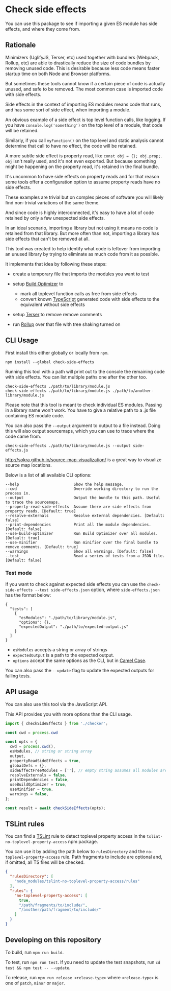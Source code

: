 # Check side effects

You can use this package to see if importing a given ES module has side effects, and where they come from.

## Rationale

Minimizers (UglifyJS, Terser, etc) used together with bundlers (Webpack, Rollup, etc) are able to drastically reduce the size of code bundles by removing unused code. This is desirable because less code means faster startup time on both Node and Browser platforms.

But sometimes these tools cannot know if a certain piece of code is actually unused, and safe to be removed. The most common case is imported code with side effects.

Side effects in the context of importing ES modules means code that runs, and has some sort of side effect, when importing a module.

An obvious example of a side effect is top level function calls, like logging. If you have `console.log('something')` on the top level of a module, that code will be retained.

Similarly, if you call `myFunction()` on the top level and static analysis cannot determine that call to have no effect, the code will be retained.

A more subtle side effect is property read, like `const obj = {}; obj.prop;`. `obj` isn't really used, and it's not even exported. But because something might be happening on the property read, it's retained in the final bundle.

It's uncommon to have side effects on property reads and for that reason some tools offer a configuration option to assume property reads have no side effects.

These examples are trivial but on complex pieces of software you will likely find non-trivial variations of the same theme.

And since code is highly interconnected, it's easy to have a lot of code retained by only a few unexpected side effects.

In an ideal scenario, importing a library but not using it means no code is retained from that library. But more often than not, importing a library has side effects that can't be removed at all.

This tool was created to help identify what code is leftover from importing an unused library by trying to eliminate as much code from it as possible.

It implements that idea by following these steps:

- create a temporary file that imports the modules you want to test
- setup [Build Optimizer](https://github.com/angular/angular-cli/tree/master/packages/angular_devkit/build_optimizer) to

  - mark all toplevel function calls as free from side effects
  - convert known [TypeScript](https://www.typescriptlang.org/) generated code with side effects to the equivalent without side effects

- setup [Terser](https://github.com/terser-js/terser) to remove remove comments

- run [Rollup](https://rollupjs.org) over that file with tree shaking turned on

## CLI Usage

First install this either globally or locally from `npm`.

```
npm install --global check-side-effects
```

Running this tool with a path will print out to the console the remaining code with side effects. You can list multiple paths one after the other too.

```
check-side-effects ./path/to/library/module.js
check-side-effects ./path/to/library/module.js ./path/to/another-library/module.js
```

Please note that this tool is meant to check individual ES modules. Passing in a library name won't work. You have to give a relative path to a .js file containing ES module code.

You can also pass the `--output` argument to output to a file instead. Doing this will also output sourcemaps, which you can use to trace where the code came from.

```
check-side-effects ./path/to/library/module.js --output side-effects.js
```

<http://sokra.github.io/source-map-visualization/> is a great way to visualize source map locations.

Below is a list of all available CLI options:

```
--help                        Show the help message.
--cwd                         Override working directory to run the process in.
--output                      Output the bundle to this path. Useful to trace the sourcemaps.
--property-read-side-effects  Assume there are side effects from property reads. [Default: true]
--resolve-externals           Resolve external dependencies. [Default: false]
--print-dependencies          Print all the module dependencies. [Default: false]
--use-build-optimizer         Run Build Optimizer over all modules. [Default: true]
--use-minifier                Run minifier over the final bundle to remove comments. [Default: true]
--warnings                    Show all warnings. [Default: false]
--test                        Read a series of tests from a JSON file. [Default: false]
```

### Test mode

If you want to check against expected side effects you can use the `check-side-effects --test side-effects.json` option, where `side-effects.json` has the format below:

```
{
  "tests": [
    {
      "esModules": "./path/to/library/module.js",
      "options": {},
      "expectedOutput": "./path/to/expected-output.js"
    }
  ]
}
```

- `esModules` accepts a string or array of strings
- `expectedOutput` is a path to the expected output.
- `options` accept the same options as the CLI, but in [Camel Case](https://en.wikipedia.org/wiki/Camel_case).

You can also pass the `--update` flag to update the expected outputs for failing tests.

## API usage

You can also use this tool via the JavaScript API.

This API provides you with more options than the CLI usage.

```javascript
import { checkSideEffects } from './checker';

const cwd = process.cwd

const opts = {
  cwd = process.cwd(),
  esModules, // string or string array
  output,
  propertyReadSideEffects = true,
  globalDefs = {},
  sideEffectFreeModules = [''], // empty string assumes all modules are side effect free.
  resolveExternals = false,
  printDependencies = false,
  useBuildOptimizer = true,
  useMinifier = true,
  warnings = false,
};

const result = await checkSideEffects(opts);
```

## TSLint rules

You can find a [TSLint](https://palantir.github.io/tslint/) rule to detect toplevel property access in the `tslint-no-toplevel-property-access` npm package.

You can use it by adding the path below to `rulesDirectory` and the `no-toplevel-property-access` rule. Path fragments to include are optional and, if omitted, all TS files will be checked.

```json
{
  "rulesDirectory": [
    "node_modules/tslint-no-toplevel-property-access/rules"
  ],
  "rules": {
    "no-toplevel-property-access": [
      true,
      "/path/fragments/to/include/",
      "/another/path/fragment/to/include/"
    ]
  }
}
```

## Developing on this repository

To build, run `npm run build`. 

To test, run `npm run test`. If you need to update the test snapshots, run `cd test && npm test -- --update`.

To release, run `npm run release <release-type>` where `<release-type>` is one of `patch`, `minor` or `major`.
